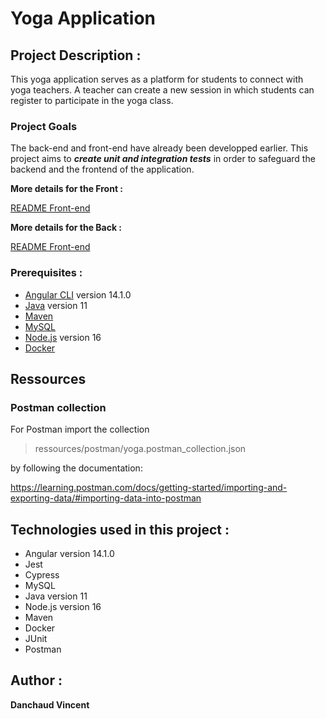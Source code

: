 # Yoga Application

## Project Description :

This yoga application serves as a platform for students to connect with yoga teachers. A teacher can create a new session in which students can register to participate in the yoga class.

### Project Goals

The back-end and front-end have already been developped earlier. This project aims to **_create unit and integration tests_** in order to safeguard the backend and the frontend of the application.

**More details for the Front :**

[README Front-end](./front/README.md)

**More details for the Back :**

[README Front-end](./back/README.md)

### Prerequisites :

- [Angular CLI](https://github.com/angular/angular-cli) version 14.1.0
- [Java](https://www.oracle.com/java/technologies/javase/jdk11-archive-downloads.html) version 11
- [Maven](https://maven.apache.org/)
- [MySQL](https://www.mysql.com/)
- [Node.js](https://nodejs.org/en) version 16
- [Docker](https://www.docker.com/)

## Ressources

### Postman collection

For Postman import the collection

> ressources/postman/yoga.postman_collection.json

by following the documentation:

https://learning.postman.com/docs/getting-started/importing-and-exporting-data/#importing-data-into-postman

## Technologies used in this project :

- Angular version 14.1.0
- Jest
- Cypress
- MySQL
- Java version 11
- Node.js version 16
- Maven
- Docker
- JUnit
- Postman

## Author :

**Danchaud Vincent**
